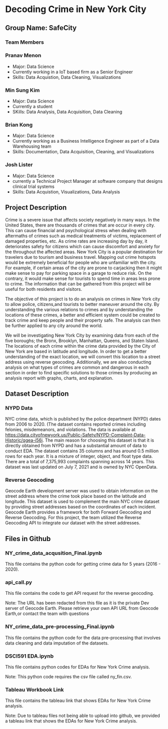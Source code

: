 # Decoding Crime in New York City 

## Group Name: SafeCity

### Team Members 

### Pranav Menon
- Major: Data Science 
- Currently working in a IoT based firm as a Senior Engineer
- Skills: Data Acquistion, Data Cleaning, Visualizations 

### Min Sung Kim
- Major: Data Science
- Currently a student
- SKills: Data Analysis, Data Acquisition, Data Cleaning

### Brian Kong 
- Major: Data Science 
- Currently working as a Business Intelligence Engineer as part of a Data Warehousing team
- Skills: Documentation, Data Acquisition, Cleaning, and Visualizations

### Josh Lister
- Major: Data Science
- currently a Technical Project Manager at software company that designs clinical trial systems
- Skills: Data Acquistion, Visualizations, Data Analysis 


## Project Description 

Crime is a severe issue that affects society negatively in many ways. In the United States, there are thousands of crimes that are occur in every city. This can cause financial and psychological stress when dealing with aftermaths of crimes such as medical treatments of victims, replacement of damaged properties, etc. As crime rates are increasing day by day, it deteriorates safety for citizens which can cause discomfort and anxiety for the throughout the affected areas. New York City is a popular destination for travelers due to tourism and business travel. Mapping out crime hotspots would be extremely beneficial for people who are unfamiliar with the city. For example, if certain areas of the city are prone to carjacking then it might make sense to pay for parking space in a garage to reduce risk. On the contrary, it would make sense for tourists to spend time in areas less prone to crime. The information that can be gathered from this project will be useful for both residents and visitors.

The objective of this project is to do an analysis on crimes in New York city to allow police, citizens,and tourists to better maneuver around the city. By understanding the various relations to crimes and by understanding the locations of these crimes, a better and efficient system could be created to track crime and keep people and their property safe. The analysis can then be further applied to any city around the world.

We will be investigating New York City by examining data from each of the five boroughs; the Bronx, Brooklyn, Manhattan, Queens, and Staten Island. The locations of each crime within the crime data provided by the City of New York are based in latitude and longitude. In order to get a better understanding of the exact location, we will convert this location to a street address using reverse geocoding. Additionally, we are also conducting analysis on what types of crimes are common and dangerous in each section in order to find specific solutions to those crimes by producing an analysis report with graphs, charts, and explanation.

## Dataset Description 

### NYPD Data

NYC crime data, which is published by the police department (NYPD) dates from 2006 to 2020. (The dataset contains reported crimes including felonies, misdemeanors, and violations. The data is available at https://data.cityofnewyork.us/Public-Safety/NYPD-Complaint-Data-Historic/qgea-i56i. The main reason for choosing this dataset is that it is directly obtained from NYPD and has a substantial amount of data to conduct EDA. The dataset contains 35 columns and has around 0.5 million rows for each year. It is a mixture of integer, object, and float type data. There are a total of 7,375,993 complaints spanning across 14 years. This dataset was last updated on July 7, 2021 and is owned by NYC OpenData.

### Reverse Geocoding

Geocode Earth development server was used to obtain information on the street address where the crime took place based on the latitude and longitude. This dataset is used to complement the main NYC crime dataset by providing street addresses based on the coordinates of each incident. Geocode Earth provides a framework for both Forward Geocoding and Reverse Geocoding. For this project, the team utilized the Reverse Geocoding API to integrate our dataset with the street addresses.


## Files in Github

### NY_crime_data_acqusition_Final.ipynb

This file contains the python code for getting crime data for 5 years (2016 - 2020). 

### api_call.py

This file contains the code to get API request for the reverse geocoding. 

Note: The URL has been redacted from this file as it is the private Dev server of Geocode Earth. Please retrieve your own API URL from Geocode Earth,or contact the team with questions

### NY_crime_data_pre-processing_Final.ipynb

This file contains the python code for the data pre-processing that involves data cleaning and data imputation of the datasets. 

### DSCI591 EDA.ipynb

This file contains python codes for EDAs for New York Crime analysis. 

Note: This python code requires the csv file called ny_fin.csv. 

### Tableau Workbook Link

This file contains the tableau link that shows EDAs for New York Crime analysis.

Note: Due to tableau files not being able to upload into github, we provided a tableau link that shows the EDAs for New York Crime analysis. 

